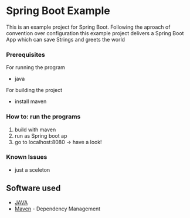 # Spring Boot Example

This is an example project for Spring Boot.
Following the aproach of convention over configuration this example project delivers a Spring Boot App which can save Strings and greets the world

### Prerequisites

For running the program
- java 

For building the project
- install maven 


### How to: run the programs

1. build with maven
2. run as Spring boot ap
3. go to localhost:8080 
-> have a look!

### Known Issues

- just a sceleton

## Software used

* [JAVA](https://java.com/en/download/) 
* [Maven](https://maven.apache.org/) - Dependency Management










